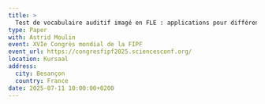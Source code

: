 ```yaml
---
title: >
  Test de vocabulaire auditif imagé en FLE : applications pour différents types d'apprenants
type: Paper
with: Astrid Moulin
event: XVIe Congrès mondial de la FIPF
event_url: https://congresfipf2025.sciencesconf.org/
location: Kursaal
address:
  city: Besançon
  country: France
date: 2025-07-11 10:00:00+0200
---
```

